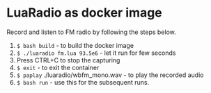 # LuaRadio as docker image

Record and listen to FM radio by following the steps below. 

1) `$ bash build` - to build the docker image
2) `$ ./luaradio fm.lua 93.5e6` - let it run for few seconds
3) Press CTRL+C to stop the capturing
4) `$ exit` - to exit the container  
5) `$ paplay` ./luaradio/wbfm_mono.wav - to play the recorded audio
6) `$ bash run` - use this for the subsequent runs.
